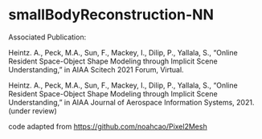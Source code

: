 # smallBodyReconstruction-NN

Associated Publication:

Heintz. A., Peck, M.A., Sun, F., Mackey, I., Dilip, P., Yallala, S., “Online Resident Space-Object Shape Modeling through Implicit Scene Understanding,” in AIAA Scitech 2021 Forum, Virtual.

Heintz. A., Peck, M.A., Sun, F., Mackey, I., Dilip, P., Yallala, S., “Online Resident Space-Object Shape Modeling through Implicit Scene Understanding,” in AIAA Journal of Aerospace Information Systems, 2021. (under review)

code adapted from https://github.com/noahcao/Pixel2Mesh
